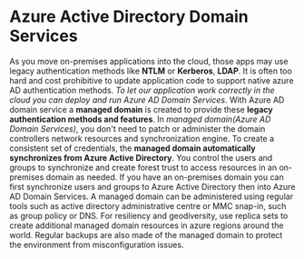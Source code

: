 # Azure Active Directory Domain Services

As you move on-premises applications into the cloud, those apps may use legacy authentication methods like **NTLM** or **Kerberos**, **LDAP**. It is often too hard and cost prohibitive to update application code to support native azure AD authentication methods. *To let our application work correctly in the cloud you can deploy and run Azure AD Domain Services.* With Azure AD domain service a **managed domain** is created to provide these **legacy authentication methods and features**.  In *managed domain(Azure AD Domain Services)*, you don't need to patch or administer the domain controllers network resources and synchronization engine. To create a consistent set of credentials, the **managed domain automatically synchronizes from Azure Active Directory**. You control the users and groups to synchronize and create forest trust to access resources in an on-premises domain as needed.
If you have an on-premises domain you can first synchronize users and groups to Azure Active Directory then into Azure AD Domain Services. A managed domain can be administered using regular tools such as active directory administrative centre or MMC snap-in, such as group policy or DNS.
For resiliency and geodiversity, use replica sets to create additional managed domain resources in azure regions around the world. Regular backups are also made of the managed domain to protect the environment from misconfiguration issues.  
